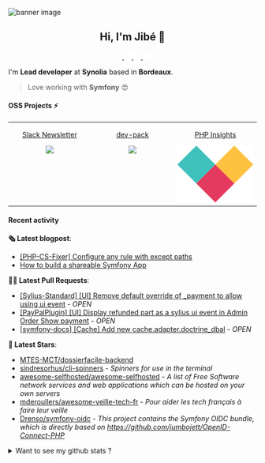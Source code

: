 ![banner image](https://images.unsplash.com/photo-1521737711867-e3b97375f902?crop=entropy&amp;cs=tinysrgb&amp;fit=crop&amp;fm=jpg&amp;h=300&amp;ixid=MnwxfDB8MXxyYW5kb218MHx8cHJvZ3JhbW1pbmcsZGV2ZWxvcGVyLGRlc2lnbnx8fHx8fDE2OTA4MDcxNzA&amp;ixlib=rb-4.0.3&amp;q=80&amp;utm_campaign=api-credit&amp;utm_medium=referral&amp;utm_source=unsplash_source&amp;w=854)

<h2 align="center">Hi, I'm Jibé 👋</h2>

<p align="center">
<a href="https://jibébarth.fr" title="Personal website"><img alt="rss" width="15px" src="https://raw.githubusercontent.com/Jibbarth/jibbarth.github.io/master/img/fa/rss-solid-100.svg" />
</a>
<a href="https://twitter.com/jibbarth" title="Twitter"><img alt="twitter" width="15px" src="https://raw.githubusercontent.com/Jibbarth/jibbarth.github.io/master/img/fa/twitter-brands-100.svg" />
</a>
<a href="https://linkedin.com/in/jibébarth" title="Linkedin"><img alt="linkedin" width="15px" src="https://raw.githubusercontent.com/Jibbarth/jibbarth.github.io/master/img/fa/linkedin-brands-100.svg" />
</a>
<a href="https://connect.symfony.com/profile/jibbarth" title="Symfony"><img alt="symfony" width="15px" src="https://raw.githubusercontent.com/Jibbarth/jibbarth.github.io/master/img/fa/symfony-brands-100.svg" />
</a>
</p>

I'm **Lead developer** at **Synolia** based in **Bordeaux**.

> Love working with **Symfony** 😍

#### OSS Projects ⚡

<table>
  <tbody>
    <tr valign="top">
      <td width="33.333333333333%" align="center">
          <a href="https://github.com/Jibbarth/slacknewsletter">
            <p>Slack Newsletter</p>
            <img src="https://images.unsplash.com/photo-1675495667069-d18d7d78eeb2?crop=entropy&amp;cs=tinysrgb&amp;fit=crop&amp;fm=jpg&amp;h=150&amp;ixid=MnwxfDB8MXxyYW5kb218MHx8U2xhY2sgTmV3c2xldHRlcixwcm9ncmFtbWluZ3x8fHx8fDE2OTA4MDcxNzM&amp;ixlib=rb-4.0.3&amp;q=80&amp;utm_campaign=api-credit&amp;utm_medium=referral&amp;utm_source=unsplash_source&amp;w=200" />
          </a>
      </td>
      <td width="33.333333333333%" align="center">
          <a href="https://github.com/Jibbarth/dev-pack">
            <p>dev-pack</p>
            <img src="https://images.unsplash.com/photo-1546146830-2cca9512c68e?ixlib=rb-1.2.1&amp;ixid=eyJhcHBfaWQiOjEyMDd9&amp;auto=format&amp;fit=crop&amp;w=200&amp;h=150" />
          </a>
      </td>
      <td width="33.333333333333%" align="center">
          <a href="https://phpinsights.com">
            <p>PHP Insights</p>
            <img src="https://raw.githubusercontent.com/nunomaduro/phpinsights/v1.14.0/art/heart.png" />
          </a>
      </td>
    </tr>
  </tbody>
</table>



#### Recent activity

**🗞 Latest blogpost**:

* [[PHP-CS-Fixer] Configure any rule with except paths](https://jibébarth.fr/post/configure-any-phpcsfixer-rule-with-except-paths)
* [How to build a shareable Symfony App](https://jibébarth.fr/post/build-shareable-symfony-app)

**👨‍💻 Latest Pull Requests**:

* [[Sylius-Standard] [UI] Remove default override of _payment to allow using ui event](https://github.com/Sylius/Sylius-Standard/pull/912) - _OPEN_
* [[PayPalPlugin] [UI] Display refunded part as a sylius ui event in Admin Order Show payment](https://github.com/Sylius/PayPalPlugin/pull/276) - _OPEN_
* [[symfony-docs] [Cache] Add new cache.adapter.doctrine_dbal](https://github.com/symfony/symfony-docs/pull/16502) - _OPEN_

**🌟 Latest Stars**:

* [MTES-MCT/dossierfacile-backend](https://github.com/MTES-MCT/dossierfacile-backend) 
* [sindresorhus/cli-spinners](https://github.com/sindresorhus/cli-spinners)  - _Spinners for use in the terminal_
* [awesome-selfhosted/awesome-selfhosted](https://github.com/awesome-selfhosted/awesome-selfhosted)  - _A list of Free Software network services and web applications which can be hosted on your own servers_
* [mderoullers/awesome-veille-tech-fr](https://github.com/mderoullers/awesome-veille-tech-fr)  - _Pour aider les tech français à faire leur veille_
* [Drenso/symfony-oidc](https://github.com/Drenso/symfony-oidc)  - _This project contains the Symfony OIDC bundle, which is directly based on https://github.com/jumbojett/OpenID-Connect-PHP_

<details>
<summary> Want to see my github stats ? </summary>

![Github stats](https://github-readme-stats.vercel.app/api?username=Jibbarth&&show_icons=true)
</details>

